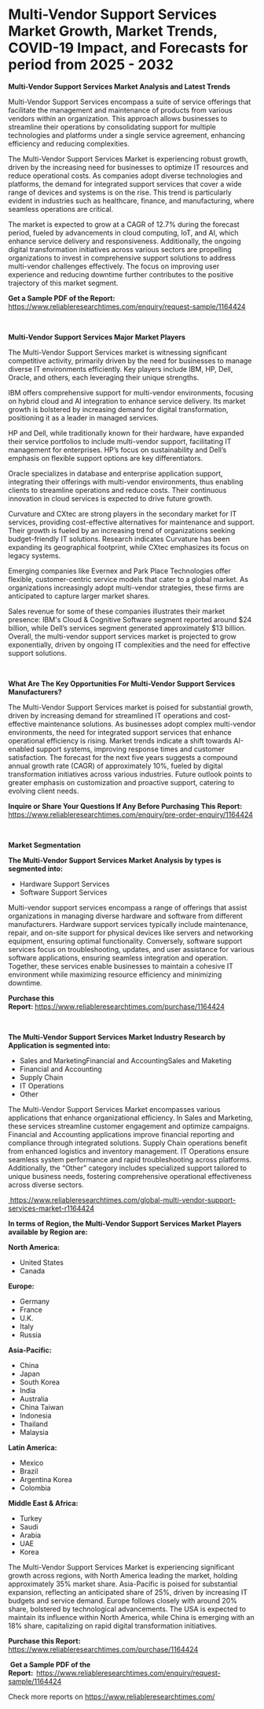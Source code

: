<p><h1>Multi-Vendor Support Services Market Growth, Market Trends, COVID-19 Impact, and Forecasts for period from 2025 - 2032</h1></p><p><strong>Multi-Vendor Support Services Market Analysis and Latest Trends</strong></p>
<p><p>Multi-Vendor Support Services encompass a suite of service offerings that facilitate the management and maintenance of products from various vendors within an organization. This approach allows businesses to streamline their operations by consolidating support for multiple technologies and platforms under a single service agreement, enhancing efficiency and reducing complexities. </p><p>The Multi-Vendor Support Services Market is experiencing robust growth, driven by the increasing need for businesses to optimize IT resources and reduce operational costs. As companies adopt diverse technologies and platforms, the demand for integrated support services that cover a wide range of devices and systems is on the rise. This trend is particularly evident in industries such as healthcare, finance, and manufacturing, where seamless operations are critical.</p><p>The market is expected to grow at a CAGR of 12.7% during the forecast period, fueled by advancements in cloud computing, IoT, and AI, which enhance service delivery and responsiveness. Additionally, the ongoing digital transformation initiatives across various sectors are propelling organizations to invest in comprehensive support solutions to address multi-vendor challenges effectively. The focus on improving user experience and reducing downtime further contributes to the positive trajectory of this market segment.</p></p>
<p><strong>Get a Sample PDF of the Report:&nbsp;</strong> <a href="https://www.reliableresearchtimes.com/enquiry/request-sample/1164424?utm_campaign=2624&utm_medium=2&utm_source=Github&utm_content=ia&utm_term=11032025&utm_id=multi-vendor-support-services">https://www.reliableresearchtimes.com/enquiry/request-sample/1164424</a></p>
<p>&nbsp;</p>
<p><strong>Multi-Vendor Support Services Major Market Players</strong></p>
<p><p>The Multi-Vendor Support Services market is witnessing significant competitive activity, primarily driven by the need for businesses to manage diverse IT environments efficiently. Key players include IBM, HP, Dell, Oracle, and others, each leveraging their unique strengths.</p><p>IBM offers comprehensive support for multi-vendor environments, focusing on hybrid cloud and AI integration to enhance service delivery. Its market growth is bolstered by increasing demand for digital transformation, positioning it as a leader in managed services.</p><p>HP and Dell, while traditionally known for their hardware, have expanded their service portfolios to include multi-vendor support, facilitating IT management for enterprises. HP’s focus on sustainability and Dell’s emphasis on flexible support options are key differentiators.</p><p>Oracle specializes in database and enterprise application support, integrating their offerings with multi-vendor environments, thus enabling clients to streamline operations and reduce costs. Their continuous innovation in cloud services is expected to drive future growth.</p><p>Curvature and CXtec are strong players in the secondary market for IT services, providing cost-effective alternatives for maintenance and support. Their growth is fueled by an increasing trend of organizations seeking budget-friendly IT solutions. Research indicates Curvature has been expanding its geographical footprint, while CXtec emphasizes its focus on legacy systems.</p><p>Emerging companies like Evernex and Park Place Technologies offer flexible, customer-centric service models that cater to a global market. As organizations increasingly adopt multi-vendor strategies, these firms are anticipated to capture larger market shares.</p><p>Sales revenue for some of these companies illustrates their market presence: IBM's Cloud & Cognitive Software segment reported around $24 billion, while Dell’s services segment generated approximately $13 billion. Overall, the multi-vendor support services market is projected to grow exponentially, driven by ongoing IT complexities and the need for effective support solutions.</p></p>
<p>&nbsp;</p>
<p><strong>What Are The Key Opportunities For Multi-Vendor Support Services Manufacturers?</strong></p>
<p><p>The Multi-Vendor Support Services market is poised for substantial growth, driven by increasing demand for streamlined IT operations and cost-effective maintenance solutions. As businesses adopt complex multi-vendor environments, the need for integrated support services that enhance operational efficiency is rising. Market trends indicate a shift towards AI-enabled support systems, improving response times and customer satisfaction. The forecast for the next five years suggests a compound annual growth rate (CAGR) of approximately 10%, fueled by digital transformation initiatives across various industries. Future outlook points to greater emphasis on customization and proactive support, catering to evolving client needs.</p></p>
<p><strong>Inquire or Share Your Questions If Any Before Purchasing This Report:</strong> <a href="https://www.reliableresearchtimes.com/enquiry/pre-order-enquiry/1164424?utm_campaign=2624&utm_medium=2&utm_source=Github&utm_content=ia&utm_term=11032025&utm_id=multi-vendor-support-services">https://www.reliableresearchtimes.com/enquiry/pre-order-enquiry/1164424</a></p>
<p>&nbsp;</p>
<p><strong>Market Segmentation</strong></p>
<p><strong>The Multi-Vendor Support Services Market Analysis by types is segmented into:</strong></p>
<p><ul><li>Hardware Support Services</li><li>Software Support Services</li></ul></p>
<p><p>Multi-vendor support services encompass a range of offerings that assist organizations in managing diverse hardware and software from different manufacturers. Hardware support services typically include maintenance, repair, and on-site support for physical devices like servers and networking equipment, ensuring optimal functionality. Conversely, software support services focus on troubleshooting, updates, and user assistance for various software applications, ensuring seamless integration and operation. Together, these services enable businesses to maintain a cohesive IT environment while maximizing resource efficiency and minimizing downtime.</p></p>
<p><strong>Purchase this Report:&nbsp;</strong><a href="https://www.reliableresearchtimes.com/purchase/1164424?utm_campaign=2624&utm_medium=2&utm_source=Github&utm_content=ia&utm_term=11032025&utm_id=multi-vendor-support-services">https://www.reliableresearchtimes.com/purchase/1164424</a></p>
<p>&nbsp;</p>
<p><strong>The Multi-Vendor Support Services Market Industry Research by Application is segmented into:</strong></p>
<p><ul><li>Sales and MarketingFinancial and AccountingSales and Maketing</li><li>Financial and Accounting</li><li>Supply Chain</li><li>IT Operations</li><li>Other</li></ul></p>
<p><p>The Multi-Vendor Support Services Market encompasses various applications that enhance organizational efficiency. In Sales and Marketing, these services streamline customer engagement and optimize campaigns. Financial and Accounting applications improve financial reporting and compliance through integrated solutions. Supply Chain operations benefit from enhanced logistics and inventory management. IT Operations ensure seamless system performance and rapid troubleshooting across platforms. Additionally, the “Other” category includes specialized support tailored to unique business needs, fostering comprehensive operational effectiveness across diverse sectors.</p></p>
<p><a href="https://www.reliableresearchtimes.com/global-multi-vendor-support-services-market-r1164424?utm_campaign=2624&utm_medium=2&utm_source=Github&utm_content=ia&utm_term=11032025&utm_id=multi-vendor-support-services">&nbsp;https://www.reliableresearchtimes.com/global-multi-vendor-support-services-market-r1164424</a></p>
<p><strong>In terms of Region, the Multi-Vendor Support Services Market Players available by Region are:</strong></p>
<p>
    <p> <strong> North America: </strong>
        <ul>
            <li>United States</li>
            <li>Canada</li>
        </ul>
        </p> 
    <p> <strong> Europe: </strong>
        <ul>
            <li>Germany</li>
            <li>France</li>
            <li>U.K.</li>
            <li>Italy</li>
            <li>Russia</li>
        </ul>
        </p> 
    <p> <strong> Asia-Pacific: </strong>
        <ul>
            <li>China</li>
            <li>Japan</li>
            <li>South Korea</li>
            <li>India</li>
            <li>Australia</li>
            <li>China Taiwan</li>
            <li>Indonesia</li>
            <li>Thailand</li>
            <li>Malaysia</li>
        </ul>
        </p> 
    <p> <strong> Latin America: </strong>
        <ul>
            <li>Mexico</li>
            <li>Brazil</li>
            <li>Argentina Korea</li>
            <li>Colombia</li>
        </ul>
        </p> 
    <p> <strong> Middle East & Africa: </strong>
        <ul>
            <li>Turkey</li>
            <li>Saudi</li>
            <li>Arabia</li>
            <li>UAE</li>
            <li>Korea</li>
        </ul>
    </p>
    </p>
<p><p>The Multi-Vendor Support Services Market is experiencing significant growth across regions, with North America leading the market, holding approximately 35% market share. Asia-Pacific is poised for substantial expansion, reflecting an anticipated share of 25%, driven by increasing IT budgets and service demand. Europe follows closely with around 20% share, bolstered by technological advancements. The USA is expected to maintain its influence within North America, while China is emerging with an 18% share, capitalizing on rapid digital transformation initiatives.</p></p>
<p><strong>Purchase this Report: </strong><a href="https://www.reliableresearchtimes.com/purchase/1164424?utm_campaign=2624&utm_medium=2&utm_source=Github&utm_content=ia&utm_term=11032025&utm_id=multi-vendor-support-services">https://www.reliableresearchtimes.com/purchase/1164424</a></p>
<p>&nbsp;<strong>Get a Sample PDF of the Report:&nbsp;&nbsp;</strong><a href="https://www.reliableresearchtimes.com/enquiry/request-sample/1164424?utm_campaign=2624&utm_medium=2&utm_source=Github&utm_content=ia&utm_term=11032025&utm_id=multi-vendor-support-services">https://www.reliableresearchtimes.com/enquiry/request-sample/1164424</a></p>
<p><strong></strong></p>
<p>Check more reports on <a href="https://www.reliableresearchtimes.com/?utm_campaign=2624&utm_medium=2&utm_source=Github&utm_content=ia&utm_term=11032025&utm_id=multi-vendor-support-services">https://www.reliableresearchtimes.com/</a></p>
